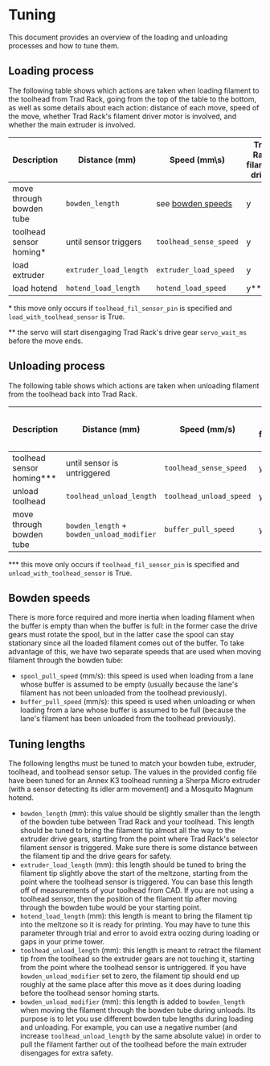 # Tuning

This document provides an overview of the loading and unloading
processes and how to tune them.

## Loading process

The following table shows which actions are taken when loading
filament to the toolhead from Trad Rack, going from the top of the
table to the bottom, as well as some details about each action:
distance of each move, speed of the move, whether Trad Rack's filament
driver motor is involved, and whether the main extruder is involved.

| Description               | Distance (mm)         | Speed (mm\s)                        | Trad Rack filament driver | Main extruder |
| ---                       | ---                   | ---                                 | ---                       | ---           |
| move through bowden tube  | `bowden_length`       | see [bowden speeds](#bowden-speeds) | y                         | n             |
| toolhead sensor homing*   | until sensor triggers | `toolhead_sense_speed`              | y                         | y             |
| load extruder             | `extruder_load_length`| `extruder_load_speed`               | y                         | y             |
| load hotend               | `hotend_load_length`  | `hotend_load_speed`                 | y**                       | y             |

\* this move only occurs if `toolhead_fil_sensor_pin` is specified
and `load_with_toolhead_sensor` is True.

\** the servo will start disengaging Trad Rack's drive gear 
`servo_wait_ms` before the move ends.

## Unloading process

The following table shows which actions are taken when unloading
filament from the toolhead back into Trad Rack.

| Description               | Distance (mm)                             | Speed (mm/s)            | Trad Rack filament driver | Main extruder |
| ---                       | ---                                       | ---                     | ---                       | ---           |
| toolhead sensor homing*** | until sensor is untriggered               | `toolhead_sense_speed`  | y                         | y             |
| unload toolhead           | `toolhead_unload_length`                  | `toolhead_unload_speed` | y                         | y             |
| move through bowden tube  | `bowden_length` + `bowden_unload_modifier`| `buffer_pull_speed`     | y                         | n             |

\*** this move only occurs if `toolhead_fil_sensor_pin` is specified
and `unload_with_toolhead_sensor` is True.

## Bowden speeds

There is more force required and more inertia when loading filament
when the buffer is empty than when the buffer is full: in the former
case the drive gears must rotate the spool, but in the latter case the
spool can stay stationary since all the loaded filament comes out of
the buffer. To take advantage of this, we have two separate speeds
that are used when moving filament through the bowden tube:

- `spool_pull_speed` (mm/s): this speed is used when loading from a lane
  whose buffer is assumed to be empty (usually because the lane's
  filament has not been unloaded from the toolhead previously).
- `buffer_pull_speed` (mm/s): this speed is used when unloading or when
  loading from a lane whose buffer is assumed to be full (because
  the lane's filament has been unloaded from the toolhead previously).

## Tuning lengths

The following lengths must be tuned to match your bowden tube,
extruder, toolhead, and toolhead sensor setup. The values in the
provided config file have been tuned for an Annex K3 toolhead running
a Sherpa Micro extruder (with a sensor detecting its idler arm
movement) and a Mosquito Magnum hotend.

- `bowden_length` (mm): this value should be slightly smaller than the
  length of the bowden tube between Trad Rack and your toolhead.
  This length should be tuned to bring the filament tip almost all
  the way to the extruder drive gears, starting from the point where
  Trad Rack's selector filament sensor is triggered. Make sure there
  is some distance between the filament tip and the drive gears for
  safety.
- `extruder_load_length` (mm): this length should be tuned to bring the
  filament tip slightly above the start of the meltzone, starting from
  the point where the toolhead sensor is triggered. You can base this
  length off of measurements of your toolhead from CAD. If you are not
  using a toolhead sensor, then the position of the filament tip after
  moving through the bowden tube would be your starting point.
- `hotend_load_length` (mm): this length is meant to bring the filament tip
  into the meltzone so it is ready for printing. You may have to tune
  this parameter through trial and error to avoid extra oozing during
  loading or gaps in your prime tower.
- `toolhead_unload_length` (mm): this length is meant to retract the
  filament tip from the toolhead so the extruder gears are not
  touching it, starting from the point where the toolhead sensor is
  untriggered. If you have `bowden_unload_modifier` set to zero, the
  filament tip should end up roughly at the same place after this move
  as it does during loading before the toolhead sensor homing starts.
- `bowden_unload_modifier` (mm): this length is added to `bowden_length`
  when moving the filament through the bowden tube during unloads.
  Its purpose is to let you use different bowden tube lengths during
  loading and unloading. For example, you can use a negative number
  (and increase `toolhead_unload_length` by the same absolute value)
  in order to pull the filament farther out of the toolhead before the
  main extruder disengages for extra safety.
